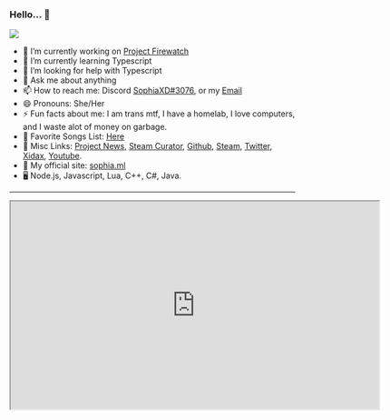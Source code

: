 ### Hello... 🌸

![](https://camo.githubusercontent.com/13a1ad1c3b82bc2b00f67af401cea569fdaa2ae54519f7cfd57fc55b01936dd7/68747470733a2f2f686974732e736565796f756661726d2e636f6d2f6170692f636f756e742f696e63722f62616467652e7376673f75726c3d6874747073253341253246253246736f706869612e6d6c26636f756e745f62673d253233384430304646267469746c655f62673d2532333030303030302669636f6e3d76697375616c73747564696f636f64652e7376672669636f6e5f636f6c6f723d253233303038434646267469746c653d436c69636b61726f6f732b26656467655f666c61743d66616c7365)


- 🔭 I’m currently working on [Project Firewatch](https://projectfirewatch.com/)
- 🌱 I’m currently learning Typescript
- 🤔 I’m looking for help with Typescript
- 💬 Ask me about anything
- 📫 How to reach me: Discord [SophiaXD#3076](https://discord.com/users/420297282676719618), or my [Email](mailto:sophialul@protonmail.com)
- 😄 Pronouns: She/Her
- ⚡ Fun facts about me: I am trans mtf, I have a homelab, I love computers, and I waste alot of money on garbage.
- 🎵 Favorite Songs List: [Here](/music/) 
- 🔗 Misc Links: [Project News](/releases/), [Steam Curator](/link/curator), [Github](/link/github), [Steam](/link/steam), [Twitter](/link/twitter), [Xidax](/link/xidax), [Youtube](/link/youtube).
- 📁 My official site: [sophia.ml](https://sophia.ml/)
- 🖥 Node.js, Javascript, Lua, C++, C#, Java.

---

<p align="center"><iframe src="https://www.youtube.com/embed/f_0KWocpKA4" width=650 height="366"></iframe></p>

